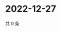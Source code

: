 # 2022-12-27

共 0 条

<!-- BEGIN WEIBO -->
<!-- 最后更新时间 Tue Dec 27 2022 20:25:46 GMT+0800 (China Standard Time) -->

<!-- END WEIBO -->
